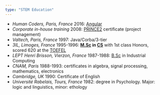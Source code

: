 ```yaml
---
type: "STEM Education"
---
```


* *Human Coders, Paris, France* 2016: <a href="https://angularjs.org" target="_blank">Angular</a>
* *Corporate in-house training* 2008: <a href="https://en.wikipedia.org/wiki/PRINCE2" target="_blank">PRINCE2</a> certificate (project management)
* *Valtech, Paris, France* 1997: Java/Corba/3-tier
* *3IL, Limoges, France* 1995-1996: **<a href="https://en.wikipedia.org/wiki/Master_of_Science" target="_blank">M.Sc</a> in <a href="https://en.wikipedia.org/wiki/Computer_science" target="_blank">CS</a>** with 1st class Honors, scored 620 at the <a href="https://en.wikipedia.org/wiki/Test_of_English_as_a_Foreign_Language" target="_blank">TOEFEL</a>
* *LEPT Henri Brisson, Vierzon, France* 1987-1988: <a href="https://en.wikipedia.org/wiki/Bachelor_of_Science" target="_blank">B.Sc</a> in Industrial Computing
* *CNAM, Paris* 1988-1993: certificates in algebra, signal processing, mathematics, electronics
* *Cambridge, UK* 1990: Certificate of English
* *Université Rabelais, Tours, France* 1982: degree in Psychology. Major: logic and linguistics, minor: ethology



